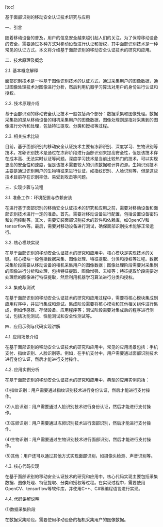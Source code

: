 
[toc]                    
                
                
基于面部识别的移动安全认证技术研究与应用

一、引言

随着移动设备的普及，用户的信息安全越来越引起人们的关注。为了保障移动设备的安全，需要通过多种方式对移动设备进行认证和授权，其中面部识别技术是一种常见的认证方式。本文将介绍基于面部识别的移动安全认证技术的研究和应用。

二、技术原理及概念

2.1. 基本概念解释

面部识别技术是一种基于图像识别技术的认证方式，通过采集用户的图像数据，通过图像处理技术对图像进行分析，然后利用机器学习算法对用户的身份进行认证和授权。

2.2. 技术原理介绍

基于面部识别的移动安全认证技术一般包括两个部分：数据采集和图像处理。数据采集指的是从移动设备的相机采集用户的图像数据，图像处理则是指对采集到的图像进行分析和处理，包括特征提取、分类和授权等过程。

2.3. 相关技术比较

目前，基于面部识别的移动安全认证技术主要有冻卵识别、深度学习、生物识别等技术。冻卵识别技术是通过在冻卵阶段进行面部识别来提高安全性，但是该技术存在成本高、无法实时认证等问题。深度学习技术是当前比较热门的技术，可以实现更高的安全性和速度，但是该技术需要较大的训练数据和计算资源。生物识别技术主要是通过识别用户的生物特征来进行认证，如指纹识别、人脸识别等，但是这些技术目前存在识别率低、易受到攻击等问题。

三、实现步骤与流程

3.1. 准备工作：环境配置与依赖安装

在进行基于面部识别的移动安全认证技术的研究和应用之前，需要对移动设备和面部识别技术进行一定的准备。首先，需要对移动设备进行配置，包括设置设备密码和访问控制等。其次，需要安装面部识别技术的软件和依赖库，如OpenCV和tensorflow等。最后，需要对移动设备进行测试，确保面部识别技术能够正常运行。

3.2. 核心模块实现

在基于面部识别的移动安全认证技术的研究和应用中，核心模块是实现技术的关键。核心模块一般包括数据采集、图像处理、特征提取、分类和授权等过程。数据采集阶段需要从移动设备的相机采集用户的图像数据；图像处理阶段需要对采集到的图像进行分析和处理，包括特征提取、图像增强、去噪等；特征提取阶段需要对处理后的图像进行特征提取，然后利用机器学习算法进行分类和授权。

3.3. 集成与测试

在基于面部识别的移动安全认证技术的研究和应用过程中，需要将核心模块集成到应用程序中，并进行集成和测试。集成阶段需要将核心模块和其他相关组件进行集成，例如传感器、存储设备、应用程序等；测试阶段需要对集成后的程序进行测试，包括功能测试、性能测试和安全性测试等。

四、应用示例与代码实现讲解

4.1. 应用场景介绍

在基于面部识别的移动安全认证技术的研究和应用中，常见的应用场景包括：手机支付、指纹识别、人脸识别等。例如，在手机支付中，用户需要通过面部识别技术进行身份认证，然后才能进行支付操作。

4.2. 应用实例分析

在基于面部识别的移动安全认证技术的研究和应用中，典型的应用实例包括：

(1)指纹识别：用户需要通过指纹识别技术进行身份认证，然后才能进行支付操作。

(2)人脸识别：用户需要通过人脸识别技术进行身份认证，然后才能进行支付操作。

(3)冻卵识别：用户需要通过冻卵识别技术进行面部识别，然后才能进行支付操作。

(4)生物识别：用户需要通过生物识别技术进行面部识别，然后才能进行支付操作。

(5)其他：用户还可以通过其他方式实现面部识别，如摄像头检测、声音识别等。

4.3. 核心代码实现

在基于面部识别的移动安全认证技术的研究和应用中，核心代码实现主要包括采集数据、图像处理、特征提取、分类和授权等过程。在实现过程中，需要使用OpenCV、tensorflow等软件库，并使用C++、C#等编程语言进行实现。

4.4. 代码讲解说明

(1)数据采集阶段

在数据采集阶段，需要使用移动设备的相机采集用户的图像数据。

